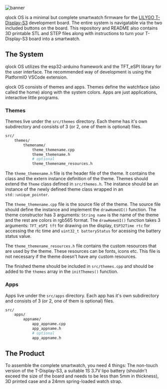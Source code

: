 ![banner](https://github.com/qewer33/qlock-os/blob/main/assets/Banner.png?raw=true)

qlock OS is a minimal but complete smartwatch firmware for the [LILYGO T-Display-S3](https://www.lilygo.cc/products/t-display-s3) development board. The entire system is navigatable via the two included buttons on the board. This repository and README also contains 3D printable STL and STEP files along with instructions to turn your T-Display-S3 board into a smartwatch.

## The System

qlock OS utilizes the esp32-arduino framework and the TFT_eSPI library for the user interface. The recommended way of development is using the PlatformIO VSCode extension.

qlock OS consists of themes and apps. Themes define the watchface (also called the home) along with the system colors. Apps are just applications, interactive little programs.

### Themes

Themes live under the `src/themes` directory. Each theme has it's own subdirectory and consists of 3 (or 2, one of them is optional) files.

```sh
src/
    themes/
        themename/
            theme_themename.cpp
            theme_themename.h
            # optional
            theme_themename_resources.h
```

The `theme_themename.h` file is the header file of the theme. It contains the class and the extern instance definition of the theme. Themes should extend the `Theme` class defined in `src/themes.h`. The instance should be an instance of the newly defined theme class wrapped in an `std::unique_pointer`.

The `theme_themename.cpp` file is the source file of the theme. The source file should define the instance and implement the `drawHomeUI()` function. The theme constructor has 3 arguments: `String name` is the name of the theme and the rest are colors in rgb565 format. The `drawHomeUI()` function takes 3 arguments: `TFT_eSPI tft` for drawing on the display, `ESP32Time rtc` for accessing the rtc time and `uint32_t batteryStatus` for acessing the battery status value.

The `theme_themename_resources.h` file contains the custom resources that are used by the theme. These resources can be fonts, icons etc. This file is not necessary if the theme doesn't have any custom resources.

The finished theme should be included in `src/themes.cpp` and should be added to the `themes` array in the `initThemes()` function.

### Apps

Apps live under the `src/apps` directory. Each app has it's own subdirectory and consists of 3 (or 2, one of them is optional) files.

```sh
src/
    apps/
        appname/
            app_appname.cpp
            app_appname.h
            # optional
            app_appname.h
```

## The Product

To assemble the complete smartwatch, you need 4 things: The non-touch version of the T-Display-S3, a suitable 1S 3.7V lipo battery (shouldn't exceed the size of the board and needs to be less than 5mm in thickness), 3D printed case and a 24mm spring-loaded watch strap.
